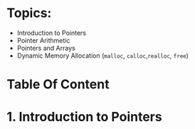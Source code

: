 # Topics:
- Introduction to Pointers
- Pointer Arithmetic
- Pointers and Arrays
- Dynamic Memory Allocation (`malloc`, `calloc`,`realloc`, `free`)


# Table Of Content



# 1. Introduction to Pointers

